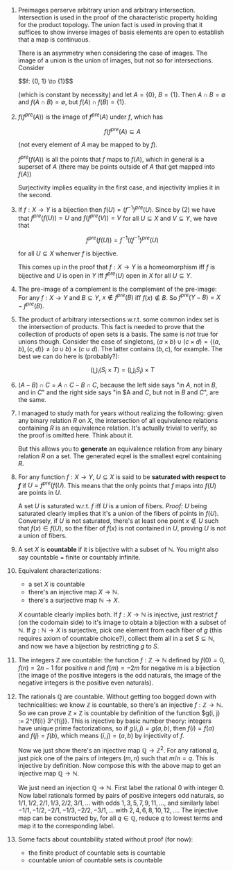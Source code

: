 1. Preimages perserve arbitrary union and arbitrary intersection. Intersection is used in the proof of the characteristic property holding for the product topology. The union fact is used in proving that it suffices to show inverse images of basis elements are open to establish that a map is continuous.

    There is an asymmetry when considering the case of images. The image of a union is the union of images, but not so for intersections. Consider

    $$f: \{0, 1} \to \{1\}$$

    (which is constant by necessity) and let $A = \{0\}$, $B = \{1\}$. Then $A \cap B = \emptyset$ and $f(A \cap B) = \emptyset$, but $f(A) \cap f(B) = \{1\}$.

2. $f(f^{pre}(A))$ is the image of $f^{pre}(A)$ under $f$, which has

    $$f(f^{pre}(A) \subseteq A$$

    (not every element of $A$ may be mapped to by $f$).

    $f^{pre}(f(A))$ is all the points that $f$ maps to $f(A)$, which in general is a superset of $A$ (there may be points outside of $A$ that get mapped into $f(A)$)

    Surjectivity implies equality in the first case, and injectivity implies it in the second.

3. If $f: X \to Y$ is a bijection then $f(U) = (f^{-1})^{pre}(U)$. Since by (2) we have that $f^{pre}(f(U)) = U$ and $f(f^{pre}(V)) = V$ for all $U \subseteq X$ and $V \subseteq Y$, we have that

    $$f^{pre}(f(U)) = f^{-1}((f^{-1})^{pre}(U)$$

    for all $U \subseteq X$ whenver $f$ is bijective.

    This comes up in the proof that $f: X \to Y$ is a homeomorphism iff $f$ is bijective and $U$ is open in $Y$ iff $f^{pre}(U)$ open in $X$ for all $U \subseteq Y$.

4. The pre-image of a complement is the complement of the pre-image: For any $f: X \to Y$ and $B \subseteq Y$, $x \notin f^{pre}(B)$ iff $f(x) \notin B$. So $f^{pre}(Y - B) = X - f^{pre}(B)$.


5. The product of arbitrary intersections w.r.t. some common index set is the intersection of products. This fact is needed to prove that the collection of products of open sets is a basis. The same is *not* true for unions though. Consider the case of singletons, $(a \times b) \cup (c \times d) = \{(a, b), (c, d)\} \neq (a \cup b) \times (c \cup d)$. The latter contains $(b, c)$, for example. The best we can do here is (probably?):

    $$(\bigcup_i (S_i \times T) = (\bigcup_i S_i) \times T$$

6. $(A - B) \cap C = A \cap C - B \cap C$, because the left side says "in $A$, not in $B$, and in $C$" and the right side says "in $A and $C$, but not in $B$ and $C$", are the same.


7. I managed to study math for years without realizing the following: given any binary relation $R$ on $X$, the intersection of all equivalence relations containing $R$ is an equivalence relation. It's actually trivial to verify, so the proof is omitted here. Think about it.

    But this allows you to **generate** an equivalence relation from any binary relation $R$ on a set. The generated eqrel is the smallest eqrel containing $R$.


8. For any function $f: X \to Y$, $U \subseteq X$ is said to be **saturated with respect to $f$** if $U = f^{pre}(f(U)$. This means that the only points that $f$ maps into $f(U)$ are points in $U$.

    A set $U$ is saturated w.r.t. $f$ iff $U$ is a union of fibers. *Proof:* $U$ being saturated clearly implies that it's a union of the fibers of points in $f(U)$. Conversely, if $U$ is not saturated, there's at least one point $x \notin U$ such that $f(x) \in f(U)$, so the fiber of $f(x)$ is not contained in $U$, proving $U$ is not a union of fibers.

9. A set $X$ is **countable** if it is bijective with a subset of $\mathbb{N}$. You might also say countable = finite or countably infinite.

10. Equivalent characterizations:

    - a set $X$ is countable
    - there's an injective map $X \to \mathbb{N}$.
    - there's a surjective map $\mathbb{N} \to X$.

    $X$ countable clearly implies both. If $f: X \to \mathbb{N}$ is injective, just restrict $f$ (on the codomain side) to it's image to obtain a bijection with a subset of $\mathbb{N}$. If $g: \mathbb{N} \to X$ is surjective, pick one element from each fiber of $g$ (this requires axiom of countable choice?), collect them all in a set $S \subseteq \mathbb{N}$, and now we have a bijection by restricting $g$ to $S$.

11. The integers $\mathbb{Z}$ are countable: the function $f: \mathbb{Z} \to \mathbb{N}$ defined by $f(0) = 0$, $f(n) = 2n - 1$ for positive $n$ and $f(m) = -2m$ for negative $m$ is a bijection (the image of the positive integers is the odd naturals, the image of the negative integers is the positive even naturals).

12. The rationals $\mathbb{Q}$ are countable. Without getting too bogged down with technicalities: we know $\mathbb{Z}$ is countable, so there's an injective $f: \mathbb{Z} \to \mathbb{N}$. So we can prove $\mathbb{Z} \times \mathbb{Z}$ is countable by definition of the function $g(i, j) := 2^{f(i)} 3^{f(j)}. This is injective by basic number theory: integers have unique prime factorizations, so if $g(i, j) = g(a, b)$, then $f(i) = f(a)$ and $f(j) = f(b)$, which means $(i, j) = (a, b)$ by injectivity of $f$.

    Now we just show there's an injective map $\mathbb{Q} \to \mathbb{Z}^2$. For any rational $q$, just pick one of the pairs of integers $(m, n)$ such that $m/n = q$. This is injective by definition. Now compose this with the above map to get an injective map $\mathbb{Q} \to \mathbb{N}$.

    We just need an injection $\mathbb{Q} \to \mathbb{N}$. First label the rational $0$ with integer $0$. Now label rationals formed by pairs of positive integers odd naturals, so $1/1, 1/2, 2/1, 1/3, 2/2, 3/1, \ldots$ with odds $1, 3, 5, 7, 9, 11, \ldots$, and similarly label $-1/1, -1/2, -2/1, -1/3, -2/2, -3/1, \ldots$ with $2, 4, 6, 8, 10, 12, \ldots$. The injective map can be constructed by, for all $q \in \mathbb{Q}$, reduce $q$ to lowest terms and map it to the corresponding label.


13. Some facts about countability stated without proof (for now):

     - the finite product of countable sets is countable
     - countable union of countable sets is countable
